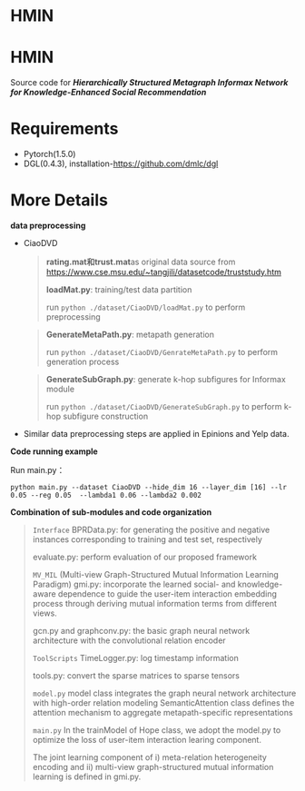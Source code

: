 # HMIN
# **HMIN**

Source code for ***Hierarchically Structured Metagraph Informax Network for Knowledge-Enhanced Social Recommendation***

# Requirements

- Pytorch(1.5.0)
- DGL(0.4.3), installation-https://github.com/dmlc/dgl

# More Details

**data preprocessing**

- CiaoDVD

  > **rating.mat和trust.mat**as original data source from https://www.cse.msu.edu/~tangjili/datasetcode/truststudy.htm
  >
  > **loadMat.py**: training/test data partition
  >
  > run `python ./dataset/CiaoDVD/loadMat.py` to perform preprocessing

  > **GenerateMetaPath.py**: metapath generation
  >
  > run `python ./dataset/CiaoDVD/GenrateMetaPath.py` to perform generation process

  > **GenerateSubGraph.py**: generate k-hop subfigures for Informax module
  >
  > run `python ./dataset/CiaoDVD/GenerateSubGraph.py` to perform k-hop subfigure construction

- Similar data preprocessing steps are applied in Epinions and Yelp data.

**Code running example**

Run main.py：

```
python main.py --dataset CiaoDVD --hide_dim 16 --layer_dim [16] --lr 0.05 --reg 0.05  --lambda1 0.06 --lambda2 0.002 
```

**Combination of sub-modules and code organization**

> `Interface`
> BPRData.py: for generating the positive and negative instances corresponding to training and test set, respectively
>
> evaluate.py: perform evaluation of our proposed framework
>
> `MV_MIL` (Multi-view Graph-Structured Mutual Information Learning Paradigm)
> gmi.py: incorporate the learned social- and knowledge-aware dependence to guide the user-item interaction embedding process through deriving mutual information terms from different views.
>
> gcn.py and graphconv.py: the basic graph neural network architecture with the convolutional relation encoder
>
> `ToolScripts`
> TimeLogger.py: log timestamp information
>
> tools.py: convert the sparse matrices to sparse tensors
>
> `model.py`
> model class integrates the graph neural network architecture with high-order relation modeling
> SemanticAttention class defines the attention mechanism to aggregate metapath-specific representations
>
> `main.py`
> In the trainModel of Hope class, we adopt the model.py to optimize the loss of user-item interaction learing component.
>
> The joint learning component of i) meta-relation heterogeneity encoding and ii) multi-view graph-structured mutual information learning is defined in gmi.py. 

